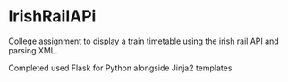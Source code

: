 # IrishRailAPi

College assignment to display a train timetable using the irish rail API and parsing XML.

Completed used Flask for Python alongside Jinja2 templates
